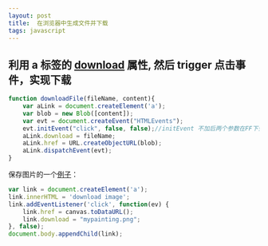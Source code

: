 ```yaml
---
layout: post
title:  在浏览器中生成文件并下载
tags: javascript
---
```


## 利用 a 标签的 [download](https://developer.mozilla.org/en-US/docs/Web/HTML/Element/a#attr-download) 属性, 然后 trigger 点击事件，实现下载

```js
function downloadFile(fileName, content){
    var aLink = document.createElement('a');
    var blob = new Blob([content]);
    var evt = document.createEvent("HTMLEvents");
    evt.initEvent("click", false, false);//initEvent 不加后两个参数在FF下会报错
    aLink.download = fileName;
    aLink.href = URL.createObjectURL(blob);
    aLink.dispatchEvent(evt);
}
```

保存图片的一个[例子](http://jsfiddle.net/codepo8/V6ufG/2/)：

```js
var link = document.createElement('a');
link.innerHTML = 'download image';
link.addEventListener('click', function(ev) {
    link.href = canvas.toDataURL();
    link.download = "mypainting.png";
}, false);
document.body.appendChild(link);
```
